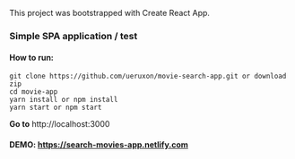 This project was bootstrapped with Create React App.

### Simple SPA application / test

#### How to run: 

```
git clone https://github.com/ueruxon/movie-search-app.git or download zip
cd movie-app
yarn install or npm install
yarn start or npm start
```
**Go to** http://localhost:3000 

#### DEMO: https://search-movies-app.netlify.com

